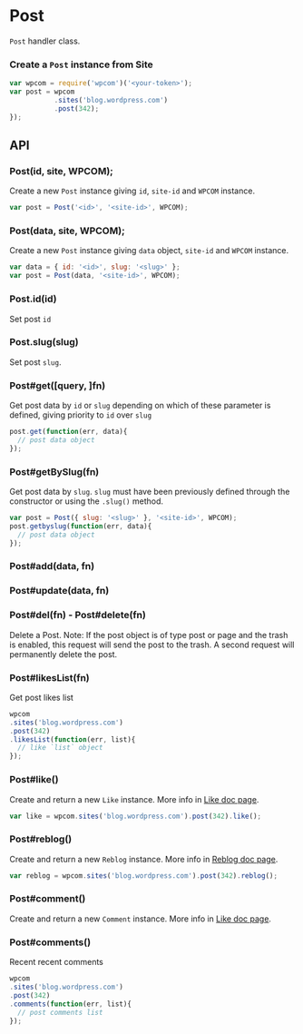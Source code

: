 
# Post

`Post` handler class.

### Create a `Post` instance from Site

```js
var wpcom = require('wpcom')('<your-token>');
var post = wpcom
           .sites('blog.wordpress.com')
           .post(342);
});
```

## API

### Post(id, site, WPCOM);

Create a new `Post` instance giving `id`, `site-id` and `WPCOM` instance.

```js
var post = Post('<id>', '<site-id>', WPCOM);
```

### Post(data, site, WPCOM);

Create a new `Post` instance giving `data` object, `site-id` and `WPCOM` instance.

```js
var data = { id: '<id>', slug: '<slug>' };
var post = Post(data, '<site-id>', WPCOM);
```

### Post.id(id)

Set post `id`

### Post.slug(slug)

Set post `slug`.

### Post#get([query, ]fn)

Get post data by `id` or `slug` depending on which of these parameter is
defined, giving priority to `id` over `slug`

```js
post.get(function(err, data){
  // post data object
});
```

### Post#getBySlug(fn)

Get post data by `slug`. `slug` must have been previously defined through the
constructor or using the `.slug()` method.

```js
var post = Post({ slug: '<slug>' }, '<site-id>', WPCOM);
post.getbyslug(function(err, data){
  // post data object
});
```

### Post#add(data, fn)

### Post#update(data, fn)

### Post#del(fn) - Post#delete(fn)

Delete a Post. Note: If the post object is of type post or page and the trash
is enabled, this request will send the post to the trash. A second request will
permanently delete the post.

### Post#likesList(fn)

Get post likes list

```js
wpcom
.sites('blog.wordpress.com')
.post(342)
.likesList(function(err, list){
  // like `list` object
});
```

### Post#like()

Create and return a new `Like` instance.
More info in [Like doc page](./like.md).

```js
var like = wpcom.sites('blog.wordpress.com').post(342).like();
```

### Post#reblog()

Create and return a new `Reblog` instance.
More info in [Reblog doc page](./reblog.md).

```js
var reblog = wpcom.sites('blog.wordpress.com').post(342).reblog();
```

### Post#comment()

Create and return a new `Comment` instance.
More info in [Like doc page](./comment.md).

### Post#comments()

Recent recent comments

```js
wpcom
.sites('blog.wordpress.com')
.post(342)
.comments(function(err, list){
  // post comments list
});
```
